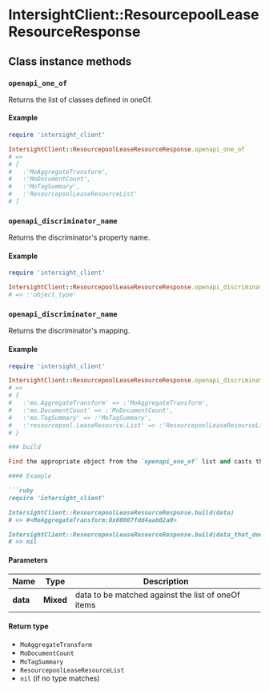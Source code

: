 # IntersightClient::ResourcepoolLeaseResourceResponse

## Class instance methods

### `openapi_one_of`

Returns the list of classes defined in oneOf.

#### Example

```ruby
require 'intersight_client'

IntersightClient::ResourcepoolLeaseResourceResponse.openapi_one_of
# =>
# [
#   :'MoAggregateTransform',
#   :'MoDocumentCount',
#   :'MoTagSummary',
#   :'ResourcepoolLeaseResourceList'
# ]
```

### `openapi_discriminator_name`

Returns the discriminator's property name.

#### Example

```ruby
require 'intersight_client'

IntersightClient::ResourcepoolLeaseResourceResponse.openapi_discriminator_name
# => :'object_type'
```

### `openapi_discriminator_name`

Returns the discriminator's mapping.

#### Example

```ruby
require 'intersight_client'

IntersightClient::ResourcepoolLeaseResourceResponse.openapi_discriminator_mapping
# =>
# {
#   :'mo.AggregateTransform' => :'MoAggregateTransform',
#   :'mo.DocumentCount' => :'MoDocumentCount',
#   :'mo.TagSummary' => :'MoTagSummary',
#   :'resourcepool.LeaseResource.List' => :'ResourcepoolLeaseResourceList'
# }

### build

Find the appropriate object from the `openapi_one_of` list and casts the data into it.

#### Example

```ruby
require 'intersight_client'

IntersightClient::ResourcepoolLeaseResourceResponse.build(data)
# => #<MoAggregateTransform:0x00007fdd4aab02a0>

IntersightClient::ResourcepoolLeaseResourceResponse.build(data_that_doesnt_match)
# => nil
```

#### Parameters

| Name | Type | Description |
| ---- | ---- | ----------- |
| **data** | **Mixed** | data to be matched against the list of oneOf items |

#### Return type

- `MoAggregateTransform`
- `MoDocumentCount`
- `MoTagSummary`
- `ResourcepoolLeaseResourceList`
- `nil` (if no type matches)

